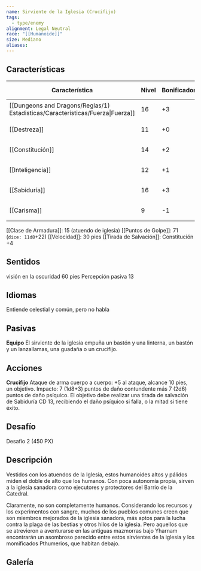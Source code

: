 ```yaml
---
name: Sirviente de la Iglesia (Crucifijo)
tags:
  - type/enemy
alignment: Legal Neutral
race: "[[Humanoide]]"
size: Mediano
aliases:
---
```


## Características

| Característica                                                                 | Nivel | Bonificador | Lanzar dado      |
| ------------------------------------------------------------------------------ | ----- | ----------- | ---------------- |
| [[Dungeons and Dragons/Reglas/1) Estadisticas/Características/Fuerza\|Fuerza]] | 16    | +3          | `dice: 1d20 + 0` |
| [[Destreza]]                                                                   | 11    | +0          | `dice: 1d20 + 0` |
| [[Constitución]]                                                               | 14    | +2          | `dice: 1d20 + 0` |
| [[Inteligencia]]                                                               | 12    | +1          | `dice: 1d20 + 0` |
| [[Sabiduría]]                                                                  | 16    | +3          | `dice: 1d20 + 0` |
| [[Carisma]]                                                                    | 9     | -1          | `dice: 1d20 + 0` |

[[Clase de Armadura]]: 15 (atuendo de iglesia)
[[Puntos de Golpe]]: 71 (`dice: 11d8`+22)
[[Velocidad]]: 30 pies
[[Tirada de Salvación]]: Constitución +4

## Sentidos

 visión en la oscuridad 60 pies
 Percepción pasiva 13

## Idiomas

Entiende celestial y común, pero no habla

## Pasivas

**Equipo**
El sirviente de la iglesia empuña un bastón y una linterna, un bastón y un lanzallamas, una guadaña o un crucifijo.

## Acciones

**Crucifijo**
Ataque de arma cuerpo a cuerpo: +5 al ataque, alcance 10 pies, un objetivo. 
Impacto: 7 (1d8+3) puntos de daño contundente más 7 (2d6) puntos de daño psíquico. El objetivo debe realizar una tirada de salvación de Sabiduría CD 13, recibiendo el daño psíquico si falla, o la mitad si tiene éxito.

## Desafío

Desafío 2 (450 PX)

## Descripción

Vestidos con los atuendos de la Iglesia, estos humanoides altos y pálidos miden el doble de alto que los humanos. Con poca autonomía propia, sirven a la iglesia sanadora como ejecutores y protectores del Barrio de la Catedral.

Claramente, no son completamente humanos. Considerando los recursos y los experimentos con sangre, muchos de los pueblos comunes creen que son miembros mejorados de la iglesia sanadora, más aptos para la lucha contra la plaga de las bestias y otros hilos de la iglesia. Pero aquellos que se atrevieron a aventurarse en las antiguas mazmorras bajo Yharnam encontrarán un asombroso parecido entre estos sirvientes de la iglesia y los momificados Pthumerios, que habitan debajo.

## Galería

